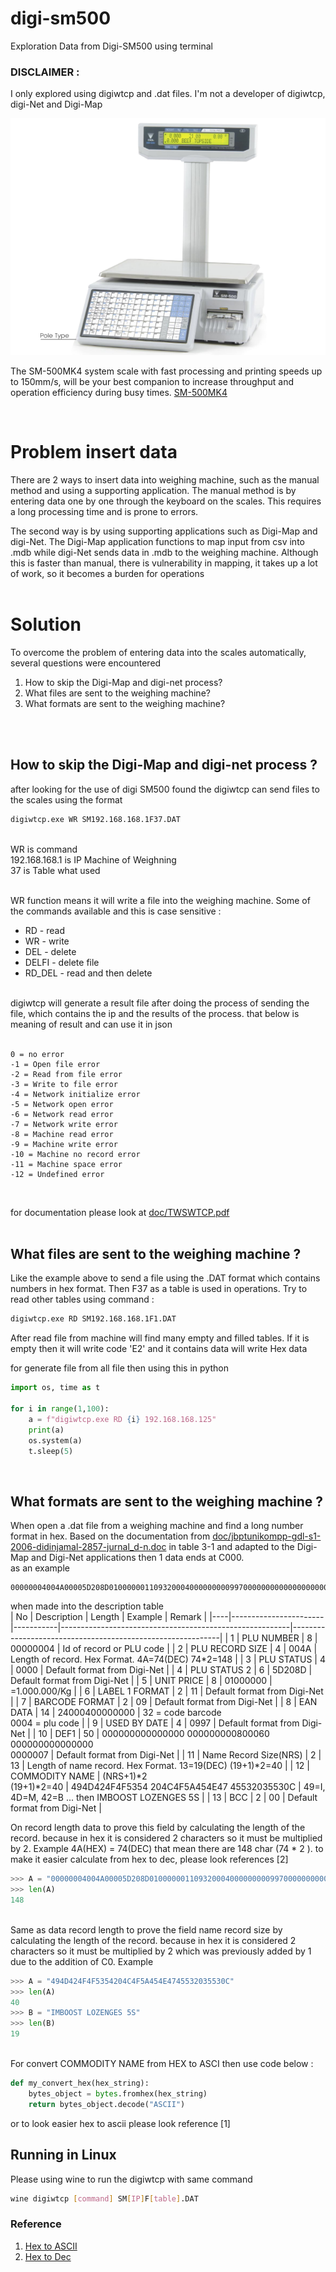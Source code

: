 # digi-sm500
Exploration Data from Digi-SM500 using terminal

### DISCLAIMER :
I only explored using digiwtcp and .dat files. I'm not a developer of digiwtcp, digi-Net and Digi-Map 

![Digi SM500 Pic](/assets/SM_500_MK4.png "Digi SM500")

The SM-500MK4 system scale with fast processing and printing speeds up to 150mm/s, will be your best companion to increase throughput and operation efficiency during busy times. [SM-500MK4](https://www.digisystem.com/products/PRD00292/)

<br/>

# Problem insert data
There are 2 ways to insert data into weighing machine, such as the manual method and using a supporting application. The manual method is by entering data one by one through the keyboard on the scales. This requires a long processing time and is prone to errors. 

The second way is by using supporting applications such as Digi-Map and digi-Net. The Digi-Map application functions to map input from csv into .mdb while digi-Net sends data in .mdb to the weighing machine. Although this is faster than manual, there is vulnerability in mapping, it takes up a lot of work, so it becomes a burden for operations
<br/>
<br/>
# Solution 
To overcome the problem of entering data into the scales automatically, several questions were encountered
1. How to skip the Digi-Map and digi-net process?
2. What files are sent to the weighing machine?
3. What formats are sent to the weighing machine?
<br/>
<br/>

## How to skip the Digi-Map and digi-net process ?
after looking for the use of digi SM500 found the digiwtcp can send files to the scales using the format 

```cmd
digiwtcp.exe WR SM192.168.168.1F37.DAT
```
<br>
WR is command <br>
192.168.168.1 is IP Machine of Weighning<br>
37 is Table what used<br>
<br/>

WR function means it will write a file into the weighing machine. Some of the commands available and this is case sensitive :
<ul>
<li> RD - read </li>
<li> WR - write </li>
<li> DEL - delete </li>
<li> DELFI - delete file </li>
<li> RD_DEL - read and then delete </li>
</ul>
<br>
digiwtcp will generate a result file after doing the process of sending the file, which contains the ip and the results of the process. that below is meaning of result and can use it in json 

<br/>
<br/>

```
0 = no error
-1 = Open file error
-2 = Read from file error
-3 = Write to file error
-4 = Network initialize error
-5 = Network open error
-6 = Network read error
-7 = Network write error
-8 = Machine read error
-9 = Machine write error
-10 = Machine no record error
-11 = Machine space error
-12 = Undefined error
```
<br/>

for documentation please look at [doc/TWSWTCP.pdf](https://github.com/teguhteja/digi-sm500/doc/TWSWTCP.pdf) 
<br><br>
## What files are sent to the weighing machine ?
Like the example above to send a file using the .DAT format which contains numbers in hex format. Then F37 as a table is used in operations. Try to read other tables using command :
```cmd
digiwtcp.exe RD SM192.168.168.1F1.DAT
```

After read file from machine will find many empty and filled tables. If it is empty then it will write code 'E2' and it contains data will write Hex data

for generate file from all file then using this in python

```python
import os, time as t

for i in range(1,100):
    a = f"digiwtcp.exe RD {i} 192.168.168.125"
    print(a)
    os.system(a)
    t.sleep(5)

```
<br>

## What formats are sent to the weighing machine ?
When open a .dat file from a weighing machine and find a long number format in hex. Based on the documentation from [doc/jbptunikompp-gdl-s1-2006-didinjamal-2857-jurnal_d-n.doc](https://github.com/teguhteja/digi-sm500/blob/master/doc/jbptunikompp-gdl-s1-2006-didinjamal-2857-jurnal_d-n.doc?raw=true) in table 3-1 and adapted to the Digi-Map and Digi-Net applications then 1 data ends at C000.<br>
as an example
```
00000004004A00005D208D010000001109320004000000000997000000000000000000000000800060000000000000000000000713494D424F4F5354204C4F5A454E4745532035530C00
```
when made into the description table
<br>
| No | Description           | Length    | Example                                                 | Remark                                                     |
|----|-----------------------|-----------|---------------------------------------------------------|------------------------------------------------------------|
| 1  | PLU NUMBER            | 8         | 00000004                                                | Id of record  or PLU code                                  |
| 2  | PLU RECORD SIZE       | 4         | 004A                                                    | Length of record.  Hex Format. 4A=74(DEC) 74*2=148         |
| 3  | PLU STATUS            | 4         | 0000                                                    | Default format  from Digi-Net                               |
| 4  | PLU STATUS 2          | 6         | 5D208D                                                  | Default format  from Digi-Net                               |
| 5  | UNIT PRICE            | 8         | 01000000                                                | =1.000.000/Kg                                              |
| 6  | LABEL 1 FORMAT        | 2         | 11                                                      | Default format  from Digi-Net                               |
| 7  | BARCODE FORMAT        | 2         | 09                                                      | Default format  from Digi-Net                               |
| 8  | EAN DATA              | 14        | 24000400000000                                          | 32 = code barcode<br> 0004 = plu code                          |
| 9  | USED BY DATE          | 4         | 0997                                                    | Default format  from Digi-Net                               |
| 10 | DEF1                  | 50        | 000000000000000 000000000800060 000000000000000<br>0000007 | Default format  from Digi-Net                               |
| 11 | Name Record Size(NRS) | 2         | 13                                                      | Length of name record.  Hex Format. 13=19(DEC) (19+1)*2=40 |
| 12 | COMMODITY NAME        | (NRS+1)*2<br>(19+1)*2=40 | 494D424F4F5354 204C4F5A454E47 45532035530C              | 49=I, 4D=M, 42=B ... then  IMBOOST LOZENGES 5S             |
| 13 | BCC                   | 2         | 00                                                      | Default format  from Digi-Net                               |
<br>

On record length data to prove this field by calculating the length of the record. because in hex it is considered 2 characters so it must be multiplied by 2. Example 4A(HEX) = 74(DEC) that mean there are 148 char (74 * 2 ). to make it easier calculate from hex to dec, please look references [2]
<br>
```python
>>> A = "00000004004A00005D208D010000001109320004000000000997000000000000000000000000800060000000000000000000000713494D424F4F5354204C4F5A454E4745532035530C00"
>>> len(A)
148
```
<br>
Same as data record length to prove the field name record size by calculating the length of the record. because in hex it is considered 2 characters so it must be multiplied by 2 which was previously added by 1 due to the addition of C0. Example

```python
>>> A = "494D424F4F5354204C4F5A454E4745532035530C"
>>> len(A)
40
>>> B = "IMBOOST LOZENGES 5S"
>>> len(B)
19

```

<br/>For convert COMMODITY NAME from HEX to ASCI then use code below :

```python
def my_convert_hex(hex_string):
    bytes_object = bytes.fromhex(hex_string)
    return bytes_object.decode("ASCII")

```
or to look easier hex to ascii please look reference [1]

## Running in Linux

Please using wine to run the digiwtcp with same command

```sh
wine digiwtcp [command] SM[IP]F[table].DAT
```

### Reference
1. [Hex to ASCII ](https://www.rapidtables.com/convert/number/hex-to-ascii.html)
2. [Hex to Dec](https://www.rapidtables.com/convert/number/hex-to-decimal.html)